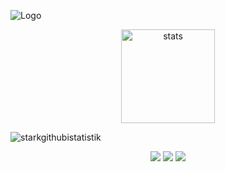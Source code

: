 ![Logo](https://wallpapercave.com/wp/wp5418096.jpg)

<p align="center">
  <img src="https://github-readme-stats.vercel.app/api?username=Omurxd&count_private=true&show_icons=true&theme=purple&hide_border=true" width="%100" height="150px" alt="stats" />
</p>

   <p align="left"> <img src="https://komarev.com/ghpvc/?username=Omurxd&label=Profile%20views&color=0e75b6&style=flat" alt="starkgithubistatistik" /> </p>
 
<p align="center">
  <a href="https://discord.com/users/368787784581906452" target"blank_"><img src="https://img.shields.io/badge/discord%20-7289DA.svg?&style=for-the-badge&logo=discord&logoColor=white"></a>
  <a href="https://instagram.com/omurxddddd" target"blank_"><img src="https://img.shields.io/badge/INSTAGRAM%20-DC3175.svg?&style=for-the-badge&logo=instagram&logoColor=white"></a>
 <a href="https://youtube.com/Ömürxd" target"blank_"><img src="https://img.shields.io/badge/Youtube%20-191717.svg?&style=for-the-badge&logo=youtube&logoColor=white"></a>
</p>
